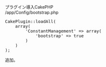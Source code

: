 プラグイン導入CakePHP<br>
/app/Config/bootstrap.php
<pre>
CakePlugin::loadAll(
	array(
		'ConstantManagement' => array(
			'bootstrap' => true
		)
	)
);
</pre>
追加。